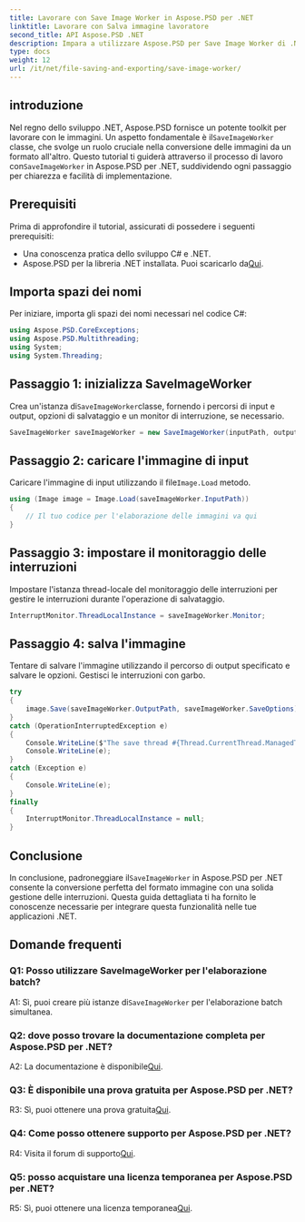 ```yaml
---
title: Lavorare con Save Image Worker in Aspose.PSD per .NET
linktitle: Lavorare con Salva immagine lavoratore
second_title: API Aspose.PSD .NET
description: Impara a utilizzare Aspose.PSD per Save Image Worker di .NET per una conversione perfetta del formato immagine con gestione delle interruzioni.
type: docs
weight: 12
url: /it/net/file-saving-and-exporting/save-image-worker/
---
```

## introduzione

 Nel regno dello sviluppo .NET, Aspose.PSD fornisce un potente toolkit per lavorare con le immagini. Un aspetto fondamentale è il`SaveImageWorker` classe, che svolge un ruolo cruciale nella conversione delle immagini da un formato all'altro. Questo tutorial ti guiderà attraverso il processo di lavoro con`SaveImageWorker` in Aspose.PSD per .NET, suddividendo ogni passaggio per chiarezza e facilità di implementazione.

## Prerequisiti

Prima di approfondire il tutorial, assicurati di possedere i seguenti prerequisiti:

- Una conoscenza pratica dello sviluppo C# e .NET.
-  Aspose.PSD per la libreria .NET installata. Puoi scaricarlo da[Qui](https://releases.aspose.com/psd/net/).

## Importa spazi dei nomi

Per iniziare, importa gli spazi dei nomi necessari nel codice C#:

```csharp
using Aspose.PSD.CoreExceptions;
using Aspose.PSD.Multithreading;
using System;
using System.Threading;
```

## Passaggio 1: inizializza SaveImageWorker

 Crea un'istanza di`SaveImageWorker`classe, fornendo i percorsi di input e output, opzioni di salvataggio e un monitor di interruzione, se necessario.

```csharp
SaveImageWorker saveImageWorker = new SaveImageWorker(inputPath, outputPath, saveOptions, monitor);
```

## Passaggio 2: caricare l'immagine di input

 Caricare l'immagine di input utilizzando il file`Image.Load` metodo.

```csharp
using (Image image = Image.Load(saveImageWorker.InputPath))
{
    // Il tuo codice per l'elaborazione delle immagini va qui
}
```

## Passaggio 3: impostare il monitoraggio delle interruzioni

Impostare l'istanza thread-locale del monitoraggio delle interruzioni per gestire le interruzioni durante l'operazione di salvataggio.

```csharp
InterruptMonitor.ThreadLocalInstance = saveImageWorker.Monitor;
```

## Passaggio 4: salva l'immagine

Tentare di salvare l'immagine utilizzando il percorso di output specificato e salvare le opzioni. Gestisci le interruzioni con garbo.

```csharp
try
{
    image.Save(saveImageWorker.OutputPath, saveImageWorker.SaveOptions);
}
catch (OperationInterruptedException e)
{
    Console.WriteLine($"The save thread #{Thread.CurrentThread.ManagedThreadId} finishes at {DateTime.Now}");
    Console.WriteLine(e);
}
catch (Exception e)
{
    Console.WriteLine(e);
}
finally
{
    InterruptMonitor.ThreadLocalInstance = null;
}
```

## Conclusione

 In conclusione, padroneggiare il`SaveImageWorker` in Aspose.PSD per .NET consente la conversione perfetta del formato immagine con una solida gestione delle interruzioni. Questa guida dettagliata ti ha fornito le conoscenze necessarie per integrare questa funzionalità nelle tue applicazioni .NET.

## Domande frequenti

### Q1: Posso utilizzare SaveImageWorker per l'elaborazione batch?

 A1: Sì, puoi creare più istanze di`SaveImageWorker` per l'elaborazione batch simultanea.

### Q2: dove posso trovare la documentazione completa per Aspose.PSD per .NET?

A2: La documentazione è disponibile[Qui](https://reference.aspose.com/psd/net/).

### Q3: È disponibile una prova gratuita per Aspose.PSD per .NET?

 R3: Sì, puoi ottenere una prova gratuita[Qui](https://releases.aspose.com/).

### Q4: Come posso ottenere supporto per Aspose.PSD per .NET?

 R4: Visita il forum di supporto[Qui](https://forum.aspose.com/c/psd/34).

### Q5: posso acquistare una licenza temporanea per Aspose.PSD per .NET?

 R5: Sì, puoi ottenere una licenza temporanea[Qui](https://purchase.aspose.com/temporary-license/).